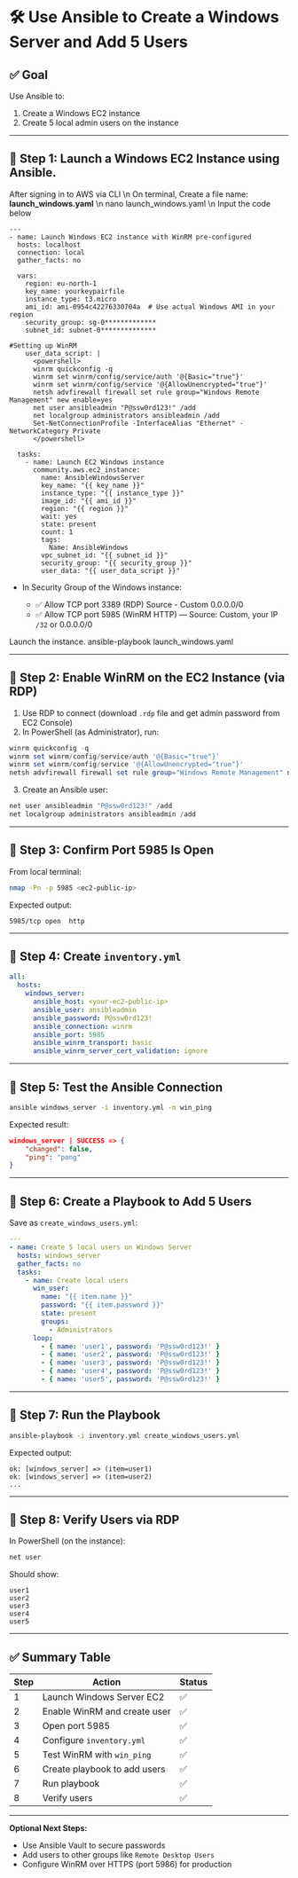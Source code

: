 # 🛠️ Use Ansible to Create a Windows Server and Add 5 Users

## ✅ Goal

Use Ansible to:

1. Create a Windows EC2 instance
2. Create 5 local admin users on the instance

---

## 🔹 Step 1: Launch a Windows EC2 Instance using Ansible.
After signing in to AWS via CLI  \n 
On terminal, Create a file name: **launch_windows.yaml**  \n 
nano launch_windows.yaml  \n 
Input the code below
```
---
- name: Launch Windows EC2 instance with WinRM pre-configured
  hosts: localhost
  connection: local
  gather_facts: no

  vars:
    region: eu-north-1
    key_name: yourkeypairfile
    instance_type: t3.micro
    ami_id: ami-0954c42276330704a  # Use actual Windows AMI in your region
    security_group: sg-0*************
    subnet_id: subnet-0**************

#Setting up WinRM
    user_data_script: |
      <powershell>
      winrm quickconfig -q
      winrm set winrm/config/service/auth '@{Basic="true"}'
      winrm set winrm/config/service '@{AllowUnencrypted="true"}'
      netsh advfirewall firewall set rule group="Windows Remote Management" new enable=yes
      net user ansibleadmin "P@ssw0rd123!" /add
      net localgroup administrators ansibleadmin /add
      Set-NetConnectionProfile -InterfaceAlias "Ethernet" -NetworkCategory Private
      </powershell>

  tasks:
    - name: Launch EC2 Windows instance
      community.aws.ec2_instance:
        name: AnsibleWindowsServer
        key_name: "{{ key_name }}"
        instance_type: "{{ instance_type }}"
        image_id: "{{ ami_id }}"
        region: "{{ region }}"
        wait: yes
        state: present
        count: 1
        tags:
          Name: AnsibleWindows
        vpc_subnet_id: "{{ subnet_id }}"
        security_group: "{{ security_group }}"
        user_data: "{{ user_data_script }}"
```

  * In Security Group of the Windows instance:

    * ✅ Allow TCP port 3389 (RDP) Source - Custom 0.0.0.0/0
    * ✅ Allow TCP port 5985 (WinRM HTTP) — Source: Custom, your IP `/32` or 0.0.0.0/0

Launch the instance.
ansible-playbook launch_windows.yaml

---

## 🔹 Step 2: Enable WinRM on the EC2 Instance (via RDP)

1. Use RDP to connect (download `.rdp` file and get admin password from EC2 Console)
2. In PowerShell (as Administrator), run:

```powershell
winrm quickconfig -q
winrm set winrm/config/service/auth '@{Basic="true"}'
winrm set winrm/config/service '@{AllowUnencrypted="true"}'
netsh advfirewall firewall set rule group="Windows Remote Management" new enable=yes
```

3. Create an Ansible user:

```powershell
net user ansibleadmin "P@ssw0rd123!" /add
net localgroup administrators ansibleadmin /add
```

---

## 🔹 Step 3: Confirm Port 5985 Is Open

From local terminal:

```bash
nmap -Pn -p 5985 <ec2-public-ip>
```

Expected output:

```
5985/tcp open  http
```

---

## 🔹 Step 4: Create `inventory.yml`

```yaml
all:
  hosts:
    windows_server:
      ansible_host: <your-ec2-public-ip>
      ansible_user: ansibleadmin
      ansible_password: P@ssw0rd123!
      ansible_connection: winrm
      ansible_port: 5985
      ansible_winrm_transport: basic
      ansible_winrm_server_cert_validation: ignore
```

---

## 🔹 Step 5: Test the Ansible Connection

```bash
ansible windows_server -i inventory.yml -m win_ping
```

Expected result:

```json
windows_server | SUCCESS => {
    "changed": false,
    "ping": "pong"
}
```

---

## 🔹 Step 6: Create a Playbook to Add 5 Users

Save as `create_windows_users.yml`:

```yaml
---
- name: Create 5 local users on Windows Server
  hosts: windows_server
  gather_facts: no
  tasks:
    - name: Create local users
      win_user:
        name: "{{ item.name }}"
        password: "{{ item.password }}"
        state: present
        groups:
          - Administrators
      loop:
        - { name: 'user1', password: 'P@ssw0rd123!' }
        - { name: 'user2', password: 'P@ssw0rd123!' }
        - { name: 'user3', password: 'P@ssw0rd123!' }
        - { name: 'user4', password: 'P@ssw0rd123!' }
        - { name: 'user5', password: 'P@ssw0rd123!' }
```

---

## 🔹 Step 7: Run the Playbook

```bash
ansible-playbook -i inventory.yml create_windows_users.yml
```

Expected output:

```
ok: [windows_server] => (item=user1)
ok: [windows_server] => (item=user2)
...
```

---

## 🔹 Step 8: Verify Users via RDP

In PowerShell (on the instance):

```powershell
net user
```

Should show:

```
user1
user2
user3
user4
user5
```

---

## ✅ Summary Table

| Step | Action                       | Status |
| ---- | ---------------------------- | ------ |
| 1    | Launch Windows Server EC2    | ✅      |
| 2    | Enable WinRM and create user | ✅      |
| 3    | Open port 5985               | ✅      |
| 4    | Configure `inventory.yml`    | ✅      |
| 5    | Test WinRM with `win_ping`   | ✅      |
| 6    | Create playbook to add users | ✅      |
| 7    | Run playbook                 | ✅      |
| 8    | Verify users                 | ✅      |

---

**Optional Next Steps:**

* Use Ansible Vault to secure passwords
* Add users to other groups like `Remote Desktop Users`
* Configure WinRM over HTTPS (port 5986) for production
